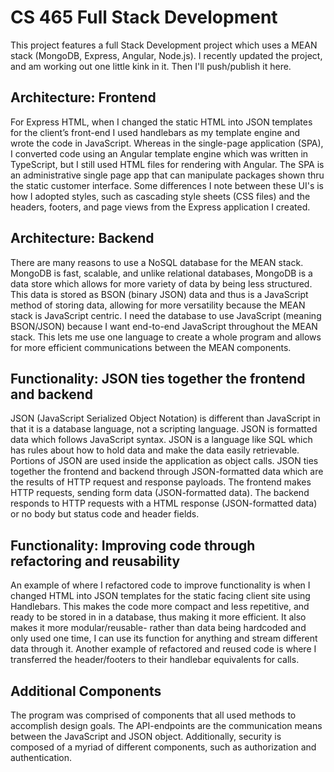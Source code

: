# CS 465 Full Stack Development
This project features a full Stack Development project which uses a MEAN stack (MongoDB, Express, Angular, Node.js). I recently updated the project, and am working out one little kink in it. Then I'll push/publish it here.

## Architecture: Frontend 
For Express HTML, when I changed the static HTML into JSON templates for the client’s front-end I used handlebars as my template engine and wrote the code in JavaScript. Whereas in the single-page application (SPA), I converted code using an Angular template engine which was written in TypeScript, but I still used HTML files for rendering with Angular. The SPA is an administrative single page app that can manipulate packages shown thru the static customer interface. Some differences I note between these UI's is how I adopted styles, such as cascading style sheets (CSS files) and the headers, footers, and page views from the Express application I created.

## Architecture: Backend 
There are many reasons to use a NoSQL database for the MEAN stack. MongoDB is fast, scalable, and unlike relational databases, MongoDB is a data store which allows for more variety of data by being less structured. This data is stored as BSON (binary JSON) data and thus is a JavaScript method of storing data, allowing for more versatility because the MEAN stack is JavaScript centric. I need the database to use JavaScript (meaning BSON/JSON) because I want end-to-end JavaScript throughout the MEAN stack. This lets me use one language to create a whole program and allows for more efficient communications between the MEAN components. 

## Functionality: JSON ties together the frontend and backend 
JSON (JavaScript Serialized Object Notation) is different than JavaScript in that it is a database language, not a scripting language. JSON is formatted data which follows  JavaScript syntax. JSON is a language like SQL which has rules about how to hold data and make the data easily retrievable. Portions of JSON are used inside the application as object calls. JSON ties together the frontend and backend through JSON-formatted data which are the results of HTTP request and response payloads. The frontend makes HTTP requests, sending form data (JSON-formatted data). The backend responds to HTTP requests with a HTML response (JSON-formatted data) or no body but status code and header fields. 

## Functionality: Improving code through refactoring and reusability 
An example of where I refactored code to improve functionality is when I changed HTML into JSON templates for the static facing client site using Handlebars. This makes the code more compact and less repetitive, and ready to be stored in in a database, thus making it more efficient. It also makes it more modular/reusable- rather than data being hardcoded and only used one time, I can use its function for anything and stream different data through it. Another example of refactored and reused code is where I  transferred the header/footers to their handlebar equivalents for calls.

## Additional Components
The program was comprised of components that all used methods to accomplish design goals. The API-endpoints are the communication means between the JavaScript and JSON object. Additionally, security is composed of a myriad of different components, such as authorization and authentication.
